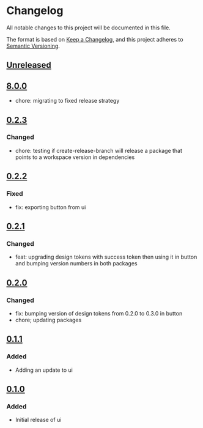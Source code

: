 # Changelog

All notable changes to this project will be documented in this file.

The format is based on [Keep a Changelog](https://keepachangelog.com/en/1.0.0/),
and this project adheres to [Semantic Versioning](https://semver.org/spec/v2.0.0.html).

## [Unreleased]

## [8.0.0]

- chore: migrating to fixed release strategy

## [0.2.3]

### Changed

- chore: testing if create-release-branch will release a package that points to a workspace version in dependencies

## [0.2.2]

### Fixed

- fix: exporting button from ui

## [0.2.1]

### Changed

- feat: upgrading design tokens with success token then using it in button and bumping version numbers in both packages

## [0.2.0]

### Changed

- fix: bumping version of design tokens from 0.2.0 to 0.3.0 in button
- chore; updating packages

## [0.1.1]

### Added

- Adding an update to ui

## [0.1.0]

### Added

- Initial release of ui

[Unreleased]: https://github.com/georgewrmarshall/monorepo-test/compare/@georgewrmarshall/ui-test@8.0.0...HEAD
[8.0.0]: https://github.com/georgewrmarshall/monorepo-test/compare/@georgewrmarshall/ui-test@0.2.3...@georgewrmarshall/ui-test@8.0.0
[0.2.3]: https://github.com/georgewrmarshall/monorepo-test/compare/@georgewrmarshall/ui-test@0.2.2...@georgewrmarshall/ui-test@0.2.3
[0.2.2]: https://github.com/georgewrmarshall/monorepo-test/compare/@georgewrmarshall/ui-test@0.2.1...@georgewrmarshall/ui-test@0.2.2
[0.2.1]: https://github.com/georgewrmarshall/monorepo-test/compare/@georgewrmarshall/ui-test@0.2.0...@georgewrmarshall/ui-test@0.2.1
[0.2.0]: https://github.com/georgewrmarshall/monorepo-test/compare/@georgewrmarshall/ui-test@0.1.1...@georgewrmarshall/ui-test@0.2.0
[0.1.1]: https://github.com/georgewrmarshall/monorepo-test/compare/@georgewrmarshall/ui-test@0.1.0...@georgewrmarshall/ui-test@0.1.1
[0.1.0]: https://github.com/georgewrmarshall/monorepo-test/releases/tag/@georgewrmarshall/ui-test@0.1.0
